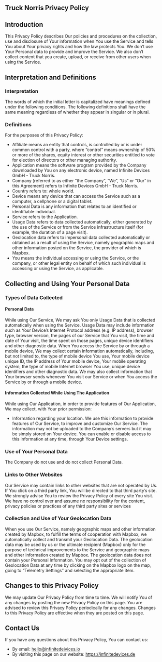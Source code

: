 Truck Norris Privacy Policy
----------------------------

## Introduction
This Privacy Policy describes Our policies and procedures on the collection, use and disclosure of Your information when You use the Service and tells You about Your privacy rights and how the law protects You.
We don’t use Your Personal data to provide and improve the Service. We also don’t collect content that you create, upload, or receive from other users when using the Service.
## Interpretation and Definitions
### Interpretation
The words of which the initial letter is capitalized have meanings defined under the following conditions. The following definitions shall have the same meaning regardless of whether they appear in singular or in plural.
### Definitions
For the purposes of this Privacy Policy:
   - Affiliate means an entity that controls, is controlled by or is under common control with a party, where “control” means ownership of 50% or more of the shares, equity interest or other securities entitled to vote for election of directors or other managing authority.
   - Application means the software program provided by the Company downloaded by You on any electronic device, named Infinite Devices GmbH - Truck Norris.
   - Company (referred to as either “the Company”, “We”, “Us” or “Our” in this Agreement) refers to Infinite Devices GmbH - Truck Norris.
   - Country refers to: whole world.
   - Device means any device that can access the Service such as a computer, a cellphone or a digital tablet.
   - Personal Data is any information that relates to an identified or identifiable individual.
   - Service refers to the Application.
   - Usage Data refers to data collected automatically, either generated by the use of the Service or from the Service infrastructure itself (for example, the duration of a page visit).
   - Geolocation data refers to impersonal data collected automatically or obtained as a result of using the Service, namely geographic maps and other information posted on the Service, the provider of which is Mapbox.
   - You means the individual accessing or using the Service, or the company, or other legal entity on behalf of which such individual is accessing or using the Service, as applicable.

## Collecting and Using Your Personal Data
### Types of Data Collected
#### Personal Data
While using Our Service, We may ask You only Usage Data that is collected automatically when using the Service.
Usage Data may include information such as Your Device’s Internet Protocol address (e.g. IP address), browser type, browser version, the pages of our Service that You visit, the time and date of Your visit, the time spent on those pages, unique device identifiers and other diagnostic data.
When You access the Service by or through a mobile device, We may collect certain information automatically, including, but not limited to, the type of mobile device You use, Your mobile device unique ID, the IP address of Your mobile device, Your mobile operating system, the type of mobile Internet browser You use, unique device identifiers and other diagnostic data.
We may also collect information that Your browser sends whenever You visit our Service or when You access the Service by or through a mobile device.
#### Information Collected While Using The Application
While using Our Application, in order to provide features of Our Application, We may collect, with Your prior permission:
  - Information regarding your location.
 We use this information to provide features of Our Service, to improve and customize Our Service. The information may not be uploaded to the Company’s servers but it may be simply stored on Your device.
You can enable or disable access to this information at any time, through Your Device settings.
### Use of Your Personal Data
The Company do not use and do not collect Personal Data.
### Links to Other Websites
Our Service may contain links to other websites that are not operated by Us. If You click on a third party link, You will be directed to that third party’s site. We strongly advise You to review the Privacy Policy of every site You visit.
We have no control over and assume no responsibility for the content, privacy policies or practices of any third party sites or services
### Collection and Use of Your Geolocation Data
When you use Our Service, namely geographic maps and other information created by Mapbox, to fulfill the terms of cooperation with Mapbox, we automatically collect and transmit your Geolocation Data. The geolocation data may be used by us or the ultimate recipient (Mapbox) only for the purpose of technical improvements to the Service and geographic maps and other information created by Mapbox. The geolocation data does not contain your Personal Information.
You may opt out of the collection of Geolocation Data at any time by clicking on the Mapbox logo on the map, going to “Telemetry Settings” and selecting the appropriate item.
## Changes to this Privacy Policy
We may update Our Privacy Policy from time to time. We will notify You of any changes by posting the new Privacy Policy on this page.
You are advised to review this Privacy Policy periodically for any changes. Changes to this Privacy Policy are effective when they are posted on this page.
## Contact Us
If you have any questions about this Privacy Policy, You can contact us:
  - By email: [hello@infinitedeivices.io](hello@infinitedeivices.io)
  - By visiting this page on our website: https://infinitedevices.de 
